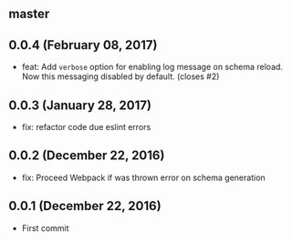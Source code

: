 ## master

## 0.0.4 (February 08, 2017)
- feat: Add `verbose` option for enabling log message on schema reload. Now this messaging disabled by default. (closes #2)

## 0.0.3 (January 28, 2017)
- fix: refactor code due eslint errors

## 0.0.2 (December 22, 2016)
- fix: Proceed Webpack if was thrown error on schema generation  

## 0.0.1 (December 22, 2016)
- First commit
